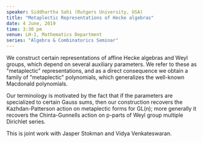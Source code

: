 ```yaml
---
speaker: Siddhartha Sahi (Rutgers University, USA)
title: "Metaplectic Representations of Hecke algebras"
date: 4 June, 2019
time: 3:30 pm
venue: LH-1, Mathematics Department
series: "Algebra & Combinatorics Seminar"
---
```


We construct certain representations of affine Hecke
algebras and Weyl groups, which depend on several
auxiliary parameters.  We refer to these as "metaplectic"
representations, and as a direct consequence we obtain a
family of "metaplectic" polynomials, which generalizes
the well-known Macdonald polynomials.

Our terminology is motivated by the fact that if the
parameters are specialized to certain Gauss sums, then
our construction recovers the Kazhdan-Patterson action
on metaplectic forms for GL(n); more generally it recovers
the Chinta-Gunnells action on p-parts of Weyl group multiple
Dirichlet series. 

This is joint work with Jasper Stokman and Vidya Venkateswaran.
